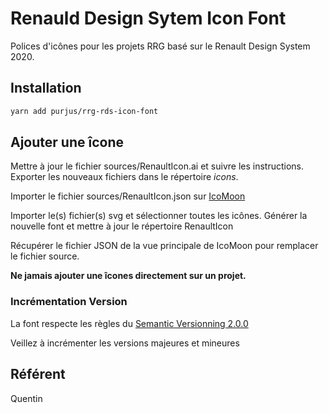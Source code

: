# Renauld Design Sytem Icon Font

Polices d'icônes pour les projets RRG basé sur le Renault Design System 2020.


## Installation

```sh
yarn add purjus/rrg-rds-icon-font
```


## Ajouter une îcone

Mettre à jour le fichier sources/RenaultIcon.ai et suivre les instructions. Exporter les nouveaux fichiers dans le répertoire *icons*.

Importer le fichier sources/RenaultIcon.json sur [IcoMoon](https://icomoon.io/)

Importer le(s) fichier(s) svg et sélectionner toutes les icônes. Générer la nouvelle font et mettre à jour le répertoire RenaultIcon

Récupérer le fichier JSON de la vue principale de IcoMoon pour remplacer le fichier source.

**Ne jamais ajouter une îcones directement sur un projet.**


### Incrémentation Version

La font respecte les règles du [Semantic Versionning 2.0.0](https://semver.org/)

Veillez à incrémenter les versions majeures et mineures


## Référent

Quentin
